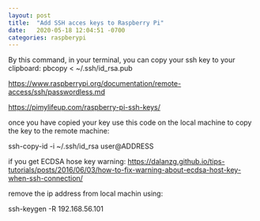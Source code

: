 ```yaml
---
layout: post
title:  "Add SSH acces keys to Raspberry Pi"
date:   2020-05-18 12:04:51 -0700
categories: raspberypi
---
```




By this command, in your terminal, you can copy your ssh key to your clipboard:
pbcopy < ~/.ssh/id_rsa.pub

https://www.raspberrypi.org/documentation/remote-access/ssh/passwordless.md

https://pimylifeup.com/raspberry-pi-ssh-keys/


once you have copied your key use this code on the local machine to copy the key to the remote machine:

ssh-copy-id -i ~/.ssh/id_rsa user@ADDRESS


if you get ECDSA hose key warning:
https://dalanzg.github.io/tips-tutorials/posts/2016/06/03/how-to-fix-warning-about-ecdsa-host-key-when-ssh-connection/

remove the ip address from local machin using:


ssh-keygen -R 192.168.56.101
